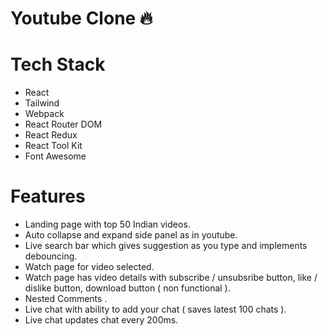 # Youtube Clone 🔥

# Tech Stack

- React
- Tailwind
- Webpack
- React Router DOM
- React Redux
- React Tool Kit
- Font Awesome

# Features

- Landing page with top 50 Indian videos.
- Auto collapse and expand side panel as in youtube.
- Live search bar which gives suggestion as you type and implements debouncing.
- Watch page for video selected.
- Watch page has video details with subscribe / unsubsribe button, like / dislike button, download button ( non functional ).
- Nested Comments .
- Live chat with ability to add your chat ( saves latest 100 chats ).
- Live chat updates chat every 200ms.
